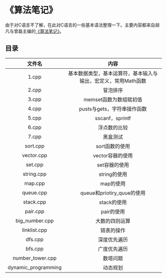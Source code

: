 # 《算法笔记》
由于对C语言不了解，在此对C语言的一些基本语法整理一下。主要内容都来自胡凡与曾磊主编的[《算法笔记》](https://book.douban.com/subject/26827295/)。
## 目录
| 文件名 | 内容 |
| :---:| :---: |
| 1.cpp | 基本数据类型，基本运算符，基本输入与输出，宏定义，常用Math函数 |
| 2.cpp | 冒泡排序 |
| 3.cpp | memset函数为数组赋初值 |
| 4.cpp | pusts与gets，字符串操作函数 |
| 5.cpp | sscanf，sprintf |
| 6.cpp | 浮点数的比较 |
| 7.cpp | 黑盒测试 |
| sort.cpp | sort函数的使用 |
| vector.cpp | vector容器的使用 |
| set.cpp | set容器的使用 |
|  string.cpp | string的使用 |
|  map.cpp | map的使用 |
|  queue.cpp | queue和priotiry_quue的使用 |
|  stack.cpp | stack的使用 |
|  pair.cpp | pair的使用 |
| big_number.cpp | 大数的四则运算 |
| linklist.cpp | 链表的操作 |
| dfs.cpp | 深度优先遍历 |
| bfs.cpp | 广度优先遍历 |
| number_tower.cpp | 数塔问题 |
| dynamic_programming | 动态规划 |